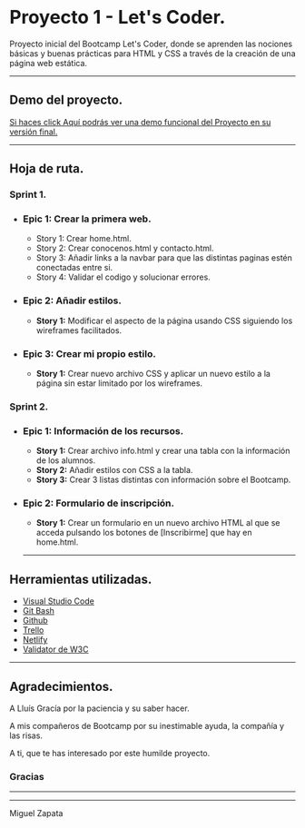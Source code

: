 # <font size="6">**Proyecto 1 - Let's Coder.**</font>
Proyecto inicial del Bootcamp Let's Coder, donde se aprenden las nociones básicas y buenas prácticas para HTML y CSS a través de la creación de una página web estática.
***

## **Demo del proyecto.**
[Si haces click Aquí podrás ver una demo funcional del Proyecto en su versión final.](https://letsco-proyecto1.netlify.app)

***
## **Hoja de ruta.**
### **Sprint 1.**
- ### **Epic 1: Crear la primera web.**
    - Story 1: Crear home.html.
    - Story 2: Crear conocenos.html y contacto.html.
    - Story 3: Añadir links a la navbar para que las distintas paginas estén conectadas entre si.
    - Story 4: Validar el codigo y solucionar errores.

- ### Epic 2: Añadir estilos.
    - **Story 1:** Modificar el aspecto de la página usando CSS siguiendo los wireframes facilitados.
- ### **Epic 3: Crear mi propio estilo.**
    - **Story 1:** Crear nuevo archivo CSS y aplicar un nuevo estilo a la página sin estar limitado por los wireframes.

### **Sprint 2.**
- ### **Epic 1:** Información de los recursos.
    - **Story 1:** Crear archivo info.html y crear una tabla con la información de los alumnos.
    - **Story 2:** Añadir estilos con CSS a la tabla.
    - **Story 3:** Crear 3 listas distintas con información sobre el Bootcamp.

- ### **Epic 2: Formulario de inscripción.**
    - **Story 1:** Crear un formulario en un nuevo archivo HTML al que se acceda pulsando los botones de [Inscribirme] que hay en home.html.
    ***
## **Herramientas utilizadas.**
- [Visual Studio Code](https://code.visualstudio.com/)
- [Git Bash](https://gitforwindows.org/)
- [Github](https://github.com/)
- [Trello](https://trello.com/)
- [Netlify](https://www.netlify.com/)
- [Validator de W3C](https://validator.w3.org/)
***
## **Agradecimientos.**
A Lluís Gracía por la paciencia y su saber hacer.  

A mis compañeros de Bootcamp por su inestimable ayuda, la compañía y las risas.  

A ti, que te has interesado por este humilde proyecto.
### Gracias
***
***
Miguel Zapata
